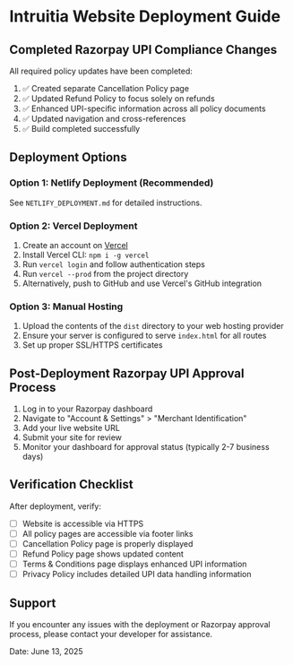 # Intruitia Website Deployment Guide

## Completed Razorpay UPI Compliance Changes

All required policy updates have been completed:

1. ✅ Created separate Cancellation Policy page
2. ✅ Updated Refund Policy to focus solely on refunds
3. ✅ Enhanced UPI-specific information across all policy documents
4. ✅ Updated navigation and cross-references
5. ✅ Build completed successfully

## Deployment Options

### Option 1: Netlify Deployment (Recommended)
See `NETLIFY_DEPLOYMENT.md` for detailed instructions.

### Option 2: Vercel Deployment
1. Create an account on [Vercel](https://vercel.com)
2. Install Vercel CLI: `npm i -g vercel`
3. Run `vercel login` and follow authentication steps
4. Run `vercel --prod` from the project directory
5. Alternatively, push to GitHub and use Vercel's GitHub integration

### Option 3: Manual Hosting
1. Upload the contents of the `dist` directory to your web hosting provider
2. Ensure your server is configured to serve `index.html` for all routes
3. Set up proper SSL/HTTPS certificates

## Post-Deployment Razorpay UPI Approval Process

1. Log in to your Razorpay dashboard
2. Navigate to "Account & Settings" > "Merchant Identification"
3. Add your live website URL
4. Submit your site for review
5. Monitor your dashboard for approval status (typically 2-7 business days)

## Verification Checklist

After deployment, verify:
- [ ] Website is accessible via HTTPS
- [ ] All policy pages are accessible via footer links
- [ ] Cancellation Policy page is properly displayed
- [ ] Refund Policy page shows updated content
- [ ] Terms & Conditions page displays enhanced UPI information
- [ ] Privacy Policy includes detailed UPI data handling information

## Support

If you encounter any issues with the deployment or Razorpay approval process, please contact your developer for assistance.

Date: June 13, 2025
